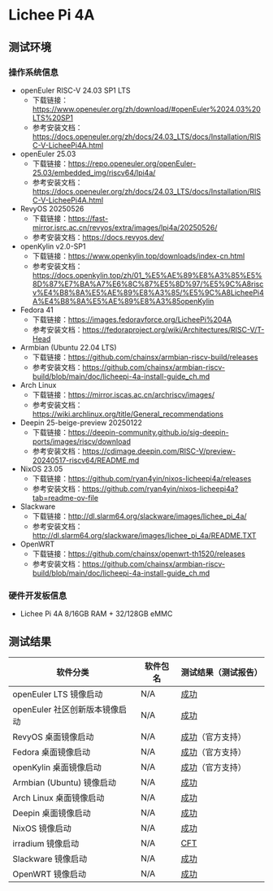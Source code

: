 # Lichee Pi 4A

## 测试环境

### 操作系统信息

- openEuler RISC-V 24.03 SP1 LTS
    - 下载链接：https://www.openeuler.org/zh/download/#openEuler%2024.03%20LTS%20SP1
    - 参考安装文档：https://docs.openeuler.org/zh/docs/24.03_LTS/docs/Installation/RISC-V-LicheePi4A.html
- openEuler 25.03
    - 下载链接：https://repo.openeuler.org/openEuler-25.03/embedded_img/riscv64/lpi4a/
    - 参考安装文档：https://docs.openeuler.org/zh/docs/24.03_LTS/docs/Installation/RISC-V-LicheePi4A.html
- RevyOS 20250526
    - 下载链接：https://fast-mirror.isrc.ac.cn/revyos/extra/images/lpi4a/20250526/
    - 参考安装文档：https://docs.revyos.dev/
- openKylin v2.0-SP1
    - 下载链接：https://www.openkylin.top/downloads/index-cn.html
    - 参考安装文档：https://docs.openkylin.top/zh/01_%E5%AE%89%E8%A3%85%E5%8D%87%E7%BA%A7%E6%8C%87%E5%8D%97/%E5%9C%A8riscv%E4%B8%8A%E5%AE%89%E8%A3%85/%E5%9C%A8LicheePi4A%E4%B8%8A%E5%AE%89%E8%A3%85openKylin
- Fedora 41
    - 下载链接：https://images.fedoravforce.org/LicheePi%204A
    - 参考安装文档：https://fedoraproject.org/wiki/Architectures/RISC-V/T-Head
- Armbian (Ubuntu 22.04 LTS)
    - 下载链接：https://github.com/chainsx/armbian-riscv-build/releases
    - 参考安装文档：https://github.com/chainsx/armbian-riscv-build/blob/main/doc/licheepi-4a-install-guide_ch.md
- Arch Linux
    - 下载链接：https://mirror.iscas.ac.cn/archriscv/images/
    - 参考安装文档：https://wiki.archlinux.org/title/General_recommendations
- Deepin 25-beige-preview 20250122
    - 下载链接：https://deepin-community.github.io/sig-deepin-ports/images/riscv/download
    - 参考安装文档：https://cdimage.deepin.com/RISC-V/preview-20240517-riscv64/README.md
- NixOS 23.05
    - 下载链接：https://github.com/ryan4yin/nixos-licheepi4a/releases
    - 参考安装文档：https://github.com/ryan4yin/nixos-licheepi4a?tab=readme-ov-file
- Slackware
    - 下载链接：http://dl.slarm64.org/slackware/images/lichee_pi_4a/
    - 参考安装文档：http://dl.slarm64.org/slackware/images/lichee_pi_4a/README.TXT
- OpenWRT
    - 下载链接：https://github.com/chainsx/openwrt-th1520/releases
    - 参考安装文档：https://github.com/chainsx/armbian-riscv-build/blob/main/doc/licheepi-4a-install-guide_ch.md
### 硬件开发板信息

- Lichee Pi 4A 8/16GB RAM + 32/128GB eMMC

## 测试结果

| 软件分类                       | 软件包名 | 测试结果（测试报告）          |
|--------------------------------|----------|-------------------------------|
| openEuler LTS 镜像启动         | N/A      | [成功][oERV]                  |
| openEuler 社区创新版本镜像启动 | N/A      | [成功][openEuler]             |
| RevyOS 桌面镜像启动            | N/A      | [成功][RevyOS]（官方支持）    |
| Fedora 桌面镜像启动            | N/A      | [成功][Fedora]（官方支持）    |
| openKylin 桌面镜像启动         | N/A      | [成功][openKylin]（官方支持） |
| Armbian (Ubuntu) 镜像启动      | N/A      | [成功][Armbian]               |
| Arch Linux 桌面镜像启动        | N/A      | [成功][ArchLinux]             |
| Deepin 桌面镜像启动            | N/A      | [成功][Deepin]                |
| NixOS 镜像启动                 | N/A      | [成功][NixOS]                 |
| irradium 镜像启动              | N/A      | [CFT][irradium]               |
| Slackware 镜像启动             | N/A      | [成功][Slackware]             |
| OpenWRT 镜像启动               | N/A      | [成功][OpenWRT]               |

[oERV]: ./openEuler/README_zh.md
[openEuler]: ./openEuler/Innovation_zh.md
[RevyOS]: ./RevyOS/README_zh.md
[Fedora]: ./Fedora/README_zh.md
[Armbian]: ./Armbian/README_zh.md
[openKylin]: ./openKylin/README_zh.md
[ArchLinux]: ./ArchLinux/README_zh.md
[Deepin]: ./Deepin/README_zh.md
[NixOS]: ./NixOS/README_zh.md
[irradium]: ./irradium/README_zh.md
[Slackware]: ./Slackware/README_zh.md
[OpenWRT]: ./OpenWRT/README_zh.md
